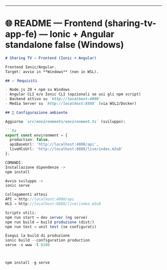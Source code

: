 
---

# 🌐 README — Frontend (sharing-tv-app-fe) — Ionic + Angular standalone false (Windows)

```md
# Sharing TV — Frontend (Ionic + Angular)

Frontend Ionic/Angular.  
Target: avvio in **Windows** (non in WSL).

## ✅ Requisiti

- Node.js 20 + npm su Windows
- Angular CLI e/o Ionic CLI (opzionali se usi gli npm script)
- Backend attivo su `http://localhost:4000`
- Media Server su `http://localhost:8888` (via WSL2/Docker)

## 🔧 Configurazione ambiente

Aggiorna `src/environments/environment.ts` (sviluppo):

```ts
export const environment = {
  production: false,
  apiBaseUrl: 'http://localhost:4000/api',
  liveHlsUrl: 'http://localhost:8888/live/index.m3u8'
};

COMANDI: 
Installazione dipendenze ->
npm install

Avvio sviluppo ->
ionic serve

Collegamenti attesi
API → http://localhost:4000/api
HLS → http://localhost:8888/live/index.m3u8

Scripts utili:
npm run start → dev server (ng serve)
npm run build → build produzione (dist/)
npm run test → unit test (se configurati)

Esegui la build di produzione
ionic build --configuration production
serve -s www -l 8100



npm install -g serve
